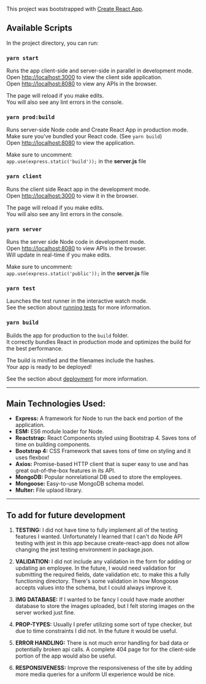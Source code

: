 This project was bootstrapped with [Create React App](https://github.com/facebook/create-react-app).

## Available Scripts

In the project directory, you can run:

### `yarn start`

Runs the app client-side and server-side in parallel in development mode.<br />
Open [http://localhost:3000](http://localhost:3000) to view the client side application.<br />
Open [http://localhost:8080](http://localhost:8080) to view any APIs in the browser.

The page will reload if you make edits.<br />
You will also see any lint errors in the console.

### `yarn prod:build`

Runs server-side Node code and Create React App in production mode.
Make sure you've bundled your React code. (See `yarn build`)<br />
Open [http://localhost:8080](http://localhost:8080) to view the application.

Make sure to uncomment: <br />
`app.use(express.static('build'));` in the **server.js** file

### `yarn client`

Runs the client side React app in the development mode.<br />
Open [http://localhost:3000](http://localhost:3000) to view it in the browser.

The page will reload if you make edits.<br />
You will also see any lint errors in the console.

### `yarn server`

Runs the server side Node code in development mode.<br />
Open [http://localhost:8080](http://localhost:8080) to view APIs in the browser.<br />
Will update in real-time if you make edits.

Make sure to uncomment: <br />
`app.use(express.static('public'));` in the **server.js** file

### `yarn test`

Launches the test runner in the interactive watch mode.<br />
See the section about [running tests](https://facebook.github.io/create-react-app/docs/running-tests) for more information.

### `yarn build`

Builds the app for production to the `build` folder.<br />
It correctly bundles React in production mode and optimizes the build for the best performance.

The build is minified and the filenames include the hashes.<br />
Your app is ready to be deployed!

See the section about [deployment](https://facebook.github.io/create-react-app/docs/deployment) for more information.

---

## Main Technologies Used:

- **Express:** A framework for Node to run the back end portion of the application.
- **ESM:** ES6 module loader for Node.
- **Reactstrap:** React Components styled using Bootstrap 4. Saves tons of time on building components.
- **Bootstrap 4:** CSS Framework that saves tons of time on styling and it uses flexbox!
- **Axios:** Promise-based HTTP client that is super easy to use and has great out-of-the-box features in its API.
- **MongoDB:** Popular nonrelational DB used to store the employees.
- **Mongoose:** Easy-to-use MongoDB schema model. 
- **Multer:** File uplaod library.

---

## To add for future development
1. **TESTING:** I did not have time to fully implement all of the testing features I wanted. Unfortunately I learned that I can't do Node API testing with jest in this app because create-react-app does not allow changing the jest testing environment in package.json.
   
2. **VALIDATION:** I did not include any validation in the form for adding or updating an employee. In the future, I would need validation for submitting the required fields, date validation etc. to make this a fully functioning directory. There's some validation in how Mongoose accepts values into the schema, but I could always improve it.
   
3. **IMG DATABASE:** If I wanted to be fancy I could have made another database to store the images uploaded, but I felt storing images on the server worked just fine.
   
4. **PROP-TYPES:** Usually I prefer utilizing some sort of type checker, but due to time constraints I did not. In the future it would be useful.

5. **ERROR HANDLING:** There is not much error handling for bad data or potentially broken api calls. A complete 404 page for for the client-side portion of the app would also be useful.
   
6. **RESPONSIVENESS:** Improve the responsiveness of the site by adding more media queries for a uniform UI experience would be nice.